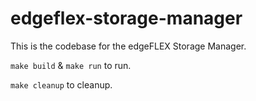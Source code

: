 # edgeflex-storage-manager

This is the codebase for the edgeFLEX Storage Manager.

`make build` & `make run` to run.

`make cleanup` to cleanup.

